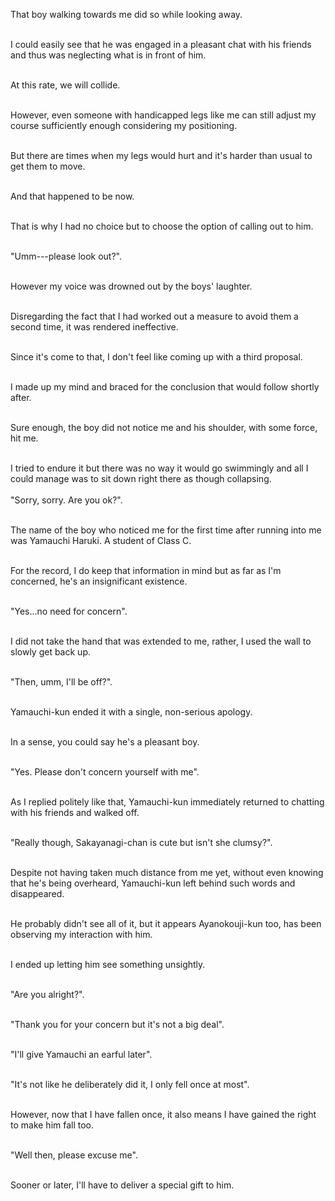 That boy walking towards me did so while looking away.<br><br>

I could easily see that he was engaged in a pleasant chat with his friends and thus was neglecting what is in front of him.<br><br>

At this rate, we will collide.<br><br>

However, even someone with handicapped legs like me can still adjust my course sufficiently enough considering my positioning.<br><br>

But there are times when my legs would hurt and it's harder than usual to get them to move.<br><br>

And that happened to be now.<br><br>

That is why I had no choice but to choose the option of calling out to him.<br><br>

"Umm---please look out?".<br><br>

However my voice was drowned out by the boys' laughter.<br><br>

Disregarding the fact that I had worked out a measure to avoid them a second time, it was rendered ineffective.<br><br>

Since it's come to that, I don't feel like coming up with a third proposal.<br><br>

I made up my mind and braced for the conclusion that would follow shortly after.<br><br>

Sure enough, the boy did not notice me and his shoulder, with some force, hit me.<br><br>

I tried to endure it but there was no way it would go swimmingly and all I could manage was to sit down right there as though collapsing.<br><br>
"Sorry, sorry. Are you ok?".<br><br>

The name of the boy who noticed me for the first time after running into me was Yamauchi Haruki. A student of Class C.<br><br>

For the record, I do keep that information in mind but as far as I'm concerned, he's an insignificant existence.<br><br>

"Yes...no need for concern".<br><br>

I did not take the hand that was extended to me, rather, I used the wall to slowly get back up.<br><br>

"Then, umm, I'll be off?".<br><br>

Yamauchi-kun ended it with a single, non-serious apology.<br><br>

In a sense, you could say he's a pleasant boy.<br><br>

"Yes. Please don't concern yourself with me".<br><br>

As I replied politely like that, Yamauchi-kun immediately returned to chatting with his friends and walked off.<br><br>

"Really though, Sakayanagi-chan is cute but isn't she clumsy?".<br><br>

Despite not having taken much distance from me yet, without even knowing that he's being overheard, Yamauchi-kun left behind such words and disappeared.<br><br>

He probably didn't see all of it, but it appears Ayanokouji-kun too, has been observing my interaction with him.<br><br>

I ended up letting him see something unsightly.<br><br>

"Are you alright?".<br><br>

"Thank you for your concern but it's not a big deal".<br><br>

"I'll give Yamauchi an earful later".<br><br>

"It's not like he deliberately did it, I only fell once at most".<br><br>

However, now that I have fallen once, it also means I have gained the right to make him fall too.<br><br>

"Well then, please excuse me".<br><br>

Sooner or later, I'll have to deliver a special gift to him.<br><br>